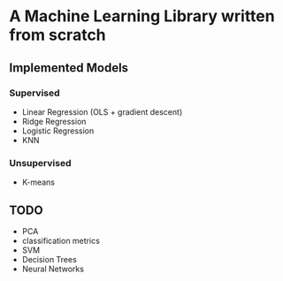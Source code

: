 # A Machine Learning Library written from scratch

## Implemented Models

### Supervised

* Linear Regression (OLS + gradient descent)
* Ridge Regression
* Logistic Regression
* KNN

### Unsupervised

* K-means

## TODO

* PCA
* classification metrics
* SVM
* Decision Trees
* Neural Networks
